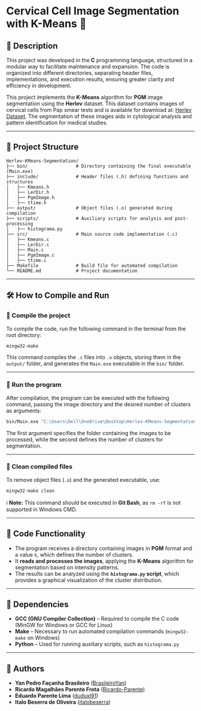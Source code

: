 # Cervical Cell Image Segmentation with K-Means 🎯

## 🚀 Description

This project was developed in the **C** programming language, structured in a modular way to facilitate maintenance and expansion. The code is organized into different directories, separating header files, implementations, and execution results, ensuring greater clarity and efficiency in development.

This project implements the **K-Means** algorithm for **PGM** image segmentation using the **Herlev** dataset. This dataset contains images of cervical cells from Pap smear tests and is available for download at: [Herlev Dataset](https://mde-lab.aegean.gr/index.php/downloads/). The segmentation of these images aids in cytological analysis and pattern identification for medical studies.

---

## 📂 Project Structure  

```
Herlev-KMeans-Segmentation/
├── bin/                  # Directory containing the final executable (Main.exe)
├── include/              # Header files (.h) defining functions and structures
│   ├── Kmeans.h
│   ├── LerDir.h
│   ├── PgmImage.h
│   ├── ttime.h
├── output/               # Object files (.o) generated during compilation
├── scripts/              # Auxiliary scripts for analysis and post-processing
│   ├── histograma.py
├── src/                  # Main source code implementation (.c)
│   ├── Kmeans.c
│   ├── LerDir.c
│   ├── Main.c
│   ├── PgmImage.c
│   ├── ttime.c
├── Makefile              # Build file for automated compilation
└── README.md             # Project documentation
```

---

## 🛠️ How to Compile and Run

### 🔹 Compile the project
To compile the code, run the following command in the terminal from the root directory:

```sh
mingw32-make
```

This command compiles the `.c` files into `.o` objects, storing them in the `output/` folder, and generates the `Main.exe` executable in the `bin/` folder.

---

### 🔹 Run the program
After compilation, the program can be executed with the following command, passing the image directory and the desired number of clusters as arguments:

```sh
bin/Main.exe "C:\Users\Dell\OneDrive\Desktop\Herlev-KMeans-Segmentation\images" 4
```

The first argument specifies the folder containing the images to be processed, while the second defines the number of clusters for segmentation.

---

### 🔹 Clean compiled files
To remove object files (`.o`) and the generated executable, use:

```sh
mingw32-make clean
```

ℹ️ **Note:** This command should be executed in **Git Bash**, as `rm -rf` is not supported in Windows CMD.

---

## 📜 Code Functionality
- The program receives a directory containing images in **PGM** format and a value `k`, which defines the number of clusters.
- It **reads and processes the images**, applying the **K-Means** algorithm for segmentation based on intensity patterns.
- The results can be analyzed using the **`histograma.py` script**, which provides a graphical visualization of the cluster distribution.

---

## 🔧 Dependencies
- **GCC (GNU Compiler Collection)** – Required to compile the C code (MinGW for Windows or GCC for Linux)
- **Make** – Necessary to run automated compilation commands (`mingw32-make` on Windows)
- **Python** – Used for running auxiliary scripts, such as `histograma.py`

---

## 📝 Authors
- **Yan Pedro Façanha Brasileiro** ([BrasileiroYan](https://github.com/BrasileiroYan))
- **Ricardo Magalhães Parente Frota** ([Ricardo-Parente](https://github.com/Ricardo-Parente))
- **Eduardo Parente Lima** ([duduxl91](https://github.com/duduxl91))
- **Italo Beserra de Oliveira** ([italobeserra](https://github.com/italobeserra))

